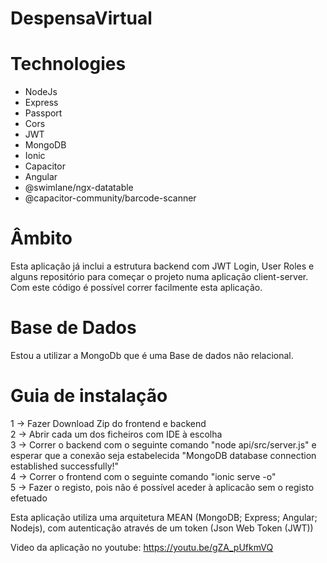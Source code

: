 # DespensaVirtual

# Technologies #
- NodeJs
- Express
- Passport
- Cors
- JWT
- MongoDB
- Ionic
- Capacitor
- Angular
- @swimlane/ngx-datatable
- @capacitor-community/barcode-scanner

# Âmbito #
Esta aplicação já inclui a estrutura backend com JWT Login, User Roles e alguns repositório para começar o projeto numa aplicação client-server.  
Com este código é possível correr facilmente esta aplicação.


# Base de Dados #
Estou a utilizar a MongoDb que é uma Base de dados não relacional.


# Guia de instalação #
1 -> Fazer Download Zip do frontend e backend<br />
2 -> Abrir cada um dos ficheiros com IDE à escolha<br />
3 -> Correr o backend com o seguinte comando "node api/src/server.js" e esperar que a conexão seja estabelecida "MongoDB database connection established successfully!"<br />
4 -> Correr o frontend com o seguinte comando "ionic serve -o"<br />
5 -> Fazer o registo, pois não é possível aceder à aplicacão sem o registo efetuado<br />


Esta aplicação utiliza uma arquitetura MEAN (MongoDB; Express; Angular; Nodejs), com autenticação através de um token (Json Web Token (JWT))<br />

Video da aplicação no youtube: https://youtu.be/gZA_pUfkmVQ


